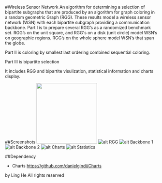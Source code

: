 #Wireless Sensor Network
An algorithm for determining a selection of bipartite subgraphs that are produced by an algorithm for graph coloring in a random geometric Graph (RGG). These results model a wireless sensor network (WSN) with each bipartite subgraph providing a communication backbone. Part I is to prepare several RGG’s as a randomized benchmark set. RGG’s on the unit square, and RGG's on a disk (unit circle) model WSN’s on geographic regions.  RGG’s on the whole sphere model WSN’s that span the globe. 

Part II is coloring by smallest last ordering combined sequential coloring.

Part III is bipartite selection

It includes RGG and bipartite visulization, statistical information and charts display.

##Screenshots
<img src="https://raw.githubusercontent.com/szlghl1/Wireless_Sensor_Network/master/images/RGG.png" width="200">
![alt RGG](https://raw.githubusercontent.com/szlghl1/Wireless_Sensor_Network/master/images/RGG.png)
![alt Backbone 1](https://raw.githubusercontent.com/szlghl1/Wireless_Sensor_Network/master/images/Backbone1.png)
![alt Backbone 2](https://raw.githubusercontent.com/szlghl1/Wireless_Sensor_Network/master/images/Backbone2.png)
![alt Charts](https://raw.githubusercontent.com/szlghl1/Wireless_Sensor_Network/master/images/Charts.png)
![alt Statistics](https://raw.githubusercontent.com/szlghl1/Wireless_Sensor_Network/master/images/Statistics.png)


##Dependency
- Charts
https://github.com/danielgindi/Charts

by Ling He
All rights reserved
